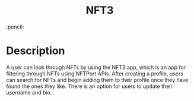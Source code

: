 <h1 align="center" :electron:>NFT3</h1>
:pencil:<h1>Description</h1>
<p> A user can look through NFTs by using the NFT3 app, which is an app for filtering through NFTs using NFTPort APIs. 
    After creating a profile, users can search for NFTs and begin adding them to their profile once they have found the ones they like.
    There is an option for users to update their username and bio.
</p>
 <!-- <BitcoinIcon style="height:5px; width:5px; color:#F7931A" /> -->